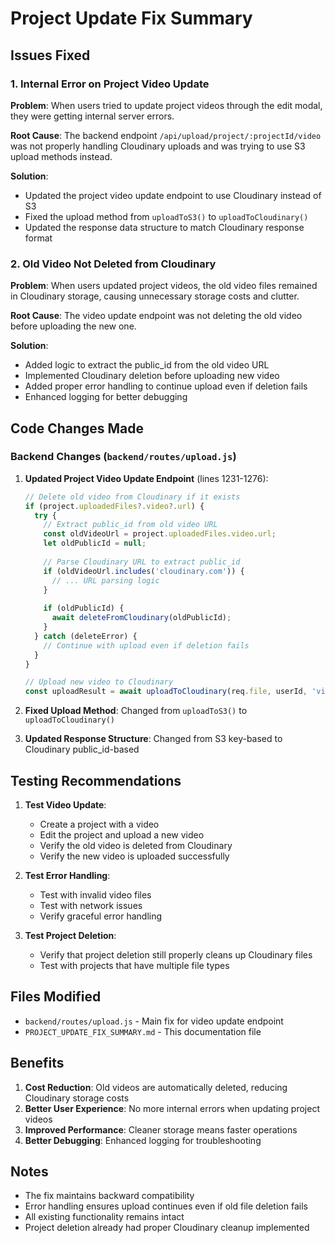 # Project Update Fix Summary

## Issues Fixed

### 1. Internal Error on Project Video Update
**Problem**: When users tried to update project videos through the edit modal, they were getting internal server errors.

**Root Cause**: The backend endpoint `/api/upload/project/:projectId/video` was not properly handling Cloudinary uploads and was trying to use S3 upload methods instead.

**Solution**: 
- Updated the project video update endpoint to use Cloudinary instead of S3
- Fixed the upload method from `uploadToS3()` to `uploadToCloudinary()`
- Updated the response data structure to match Cloudinary response format

### 2. Old Video Not Deleted from Cloudinary
**Problem**: When users updated project videos, the old video files remained in Cloudinary storage, causing unnecessary storage costs and clutter.

**Root Cause**: The video update endpoint was not deleting the old video before uploading the new one.

**Solution**:
- Added logic to extract the public_id from the old video URL
- Implemented Cloudinary deletion before uploading new video
- Added proper error handling to continue upload even if deletion fails
- Enhanced logging for better debugging

## Code Changes Made

### Backend Changes (`backend/routes/upload.js`)

1. **Updated Project Video Update Endpoint** (lines 1231-1276):
   ```javascript
   // Delete old video from Cloudinary if it exists
   if (project.uploadedFiles?.video?.url) {
     try {
       // Extract public_id from old video URL
       const oldVideoUrl = project.uploadedFiles.video.url;
       let oldPublicId = null;
       
       // Parse Cloudinary URL to extract public_id
       if (oldVideoUrl.includes('cloudinary.com')) {
         // ... URL parsing logic
       }
       
       if (oldPublicId) {
         await deleteFromCloudinary(oldPublicId);
       }
     } catch (deleteError) {
       // Continue with upload even if deletion fails
     }
   }
   
   // Upload new video to Cloudinary
   const uploadResult = await uploadToCloudinary(req.file, userId, 'video');
   ```

2. **Fixed Upload Method**: Changed from `uploadToS3()` to `uploadToCloudinary()`

3. **Updated Response Structure**: Changed from S3 key-based to Cloudinary public_id-based

## Testing Recommendations

1. **Test Video Update**:
   - Create a project with a video
   - Edit the project and upload a new video
   - Verify the old video is deleted from Cloudinary
   - Verify the new video is uploaded successfully

2. **Test Error Handling**:
   - Test with invalid video files
   - Test with network issues
   - Verify graceful error handling

3. **Test Project Deletion**:
   - Verify that project deletion still properly cleans up Cloudinary files
   - Test with projects that have multiple file types

## Files Modified

- `backend/routes/upload.js` - Main fix for video update endpoint
- `PROJECT_UPDATE_FIX_SUMMARY.md` - This documentation file

## Benefits

1. **Cost Reduction**: Old videos are automatically deleted, reducing Cloudinary storage costs
2. **Better User Experience**: No more internal errors when updating project videos
3. **Improved Performance**: Cleaner storage means faster operations
4. **Better Debugging**: Enhanced logging for troubleshooting

## Notes

- The fix maintains backward compatibility
- Error handling ensures upload continues even if old file deletion fails
- All existing functionality remains intact
- Project deletion already had proper Cloudinary cleanup implemented

